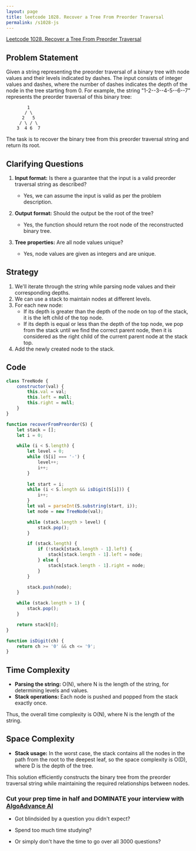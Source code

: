 ```yaml
---
layout: page
title: leetcode 1028. Recover a Tree From Preorder Traversal
permalink: /s1028-js
---
```

[Leetcode 1028. Recover a Tree From Preorder Traversal](https://algoadvance.github.io/algoadvance/l1028)
## Problem Statement

Given a string representing the preorder traversal of a binary tree with node values and their levels indicated by dashes. The input consists of integer values and dashes, where the number of dashes indicates the depth of the node in the tree starting from 0. For example, the string "1-2--3--4-5--6--7" represents the preorder traversal of this binary tree:

```
        1
       / \
      2   5
     / \ / \
    3  4 6  7
```

The task is to recover the binary tree from this preorder traversal string and return its root.

## Clarifying Questions

1. **Input format:** Is there a guarantee that the input is a valid preorder traversal string as described?
   - Yes, we can assume the input is valid as per the problem description.
   
2. **Output format:** Should the output be the root of the tree?
   - Yes, the function should return the root node of the reconstructed binary tree.

3. **Tree properties:** Are all node values unique?
   - Yes, node values are given as integers and are unique.

## Strategy

1. We'll iterate through the string while parsing node values and their corresponding depths.
2. We can use a stack to maintain nodes at different levels.
3. For each new node:
   - If its depth is greater than the depth of the node on top of the stack, it is the left child of the top node.
   - If its depth is equal or less than the depth of the top node, we pop from the stack until we find the correct parent node, then it is considered as the right child of the current parent node at the stack top.
4. Add the newly created node to the stack.

## Code

```javascript
class TreeNode {
    constructor(val) {
        this.val = val;
        this.left = null;
        this.right = null;
    }
}

function recoverFromPreorder(S) {
    let stack = [];
    let i = 0;

    while (i < S.length) {
        let level = 0;
        while (S[i] === '-') {
            level++;
            i++;
        }
        
        let start = i;
        while (i < S.length && isDigit(S[i])) {
            i++;
        }
        let val = parseInt(S.substring(start, i));
        let node = new TreeNode(val);

        while (stack.length > level) {
            stack.pop();
        }

        if (stack.length) {
            if (!stack[stack.length - 1].left) {
                stack[stack.length - 1].left = node;
            } else {
                stack[stack.length - 1].right = node;
            }
        }

        stack.push(node);
    }

    while (stack.length > 1) {
        stack.pop();
    }

    return stack[0];
}

function isDigit(ch) {
    return ch >= '0' && ch <= '9';
}
```

## Time Complexity
- **Parsing the string:** O(N), where N is the length of the string, for determining levels and values.
- **Stack operations:** Each node is pushed and popped from the stack exactly once.
  
Thus, the overall time complexity is O(N), where N is the length of the string.

## Space Complexity
- **Stack usage:** In the worst case, the stack contains all the nodes in the path from the root to the deepest leaf, so the space complexity is O(D), where D is the depth of the tree.

This solution efficiently constructs the binary tree from the preorder traversal string while maintaining the required relationships between nodes.


### Cut your prep time in half and DOMINATE your interview with [AlgoAdvance AI](https://algoAdvance.com)

- Got blindsided by a question you didn't expect?

- Spend too much time studying?

- Or simply don't have the time to go over all 3000 questions?

